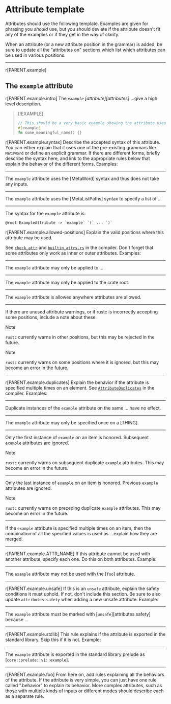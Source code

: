 # Attribute template

Attributes should use the following template. Examples are given for phrasing you *should* use, but you should deviate if the attribute doesn't fit any of the examples or if they get in the way of clarity.

When an attribute (or a new attribute position in the grammar) is added, be sure to update all the "attributes on" sections which list which attributes can be used in various positions.

----

<!-- template:attributes -->
r[PARENT.example]
## The `example` attribute

r[PARENT.example.intro]
The *`example` [attribute][attributes]* ...give a high level description.

> [!EXAMPLE]
> ```rust
> // This should be a very basic example showing the attribute used in some way.
> #[example]
> fn some_meaningful_name() {}
> ```

r[PARENT.example.syntax]
Describe the accepted syntax of this attribute. You can either explain that it uses one of the pre-existing grammars like `MetaWord` or define an explicit grammar. If there are different forms, briefly describe the syntax here, and link to the appropriate rules below that explain the behavior of the different forms. Examples:

----

The `example` attribute uses the [MetaWord] syntax and thus does not take any inputs.

----

The `example` attribute uses the [MetaListPaths] syntax to specify a list of ...

----

The syntax for the `example` attribute is:

```grammar,attributes
@root ExampleAttribute -> `example` `(` ... `)`
```

r[PARENT.example.allowed-positions]
Explain the valid positions where this attribute may be used.

See [`check_attr`](https://github.com/rust-lang/rust/blob/HEAD/compiler/rustc_passes/src/check_attr.rs) and [`builtin_attrs.rs`](https://github.com/rust-lang/rust/blob/HEAD/compiler/rustc_feature/src/builtin_attrs.rs) in the compiler. Don't forget that some attributes only work as inner or outer attributes. Examples:

----

The `example` attribute may only be applied to ...

----

The `example` attribute may only be applied to the crate root.

----

The `example` attribute is allowed anywhere attributes are allowed.

----

If there are unused attribute warnings, or if rustc is incorrectly accepting some positions, include a note about these.

> [!NOTE]
> `rustc` currently warns in other positions, but this may be rejected in the future.

> [!NOTE]
> `rustc` currently warns on some positions where it is ignored, but this may become an error in the future.

----

r[PARENT.example.duplicates]
Explain the behavior if the attribute is specified multiple times on an element. See [`AttributeDuplicates`](https://github.com/rust-lang/rust/blob/40d2563ea200f9327a8cb8b99a0fb82f75a7365c/compiler/rustc_feature/src/builtin_attrs.rs#L143) in the compiler. Examples:

----

Duplicate instances of the `example` attribute on the same ... have no effect.

----

The `example` attribute may only be specified once on a [THING].

----

Only the first instance of `example` on an item is honored. Subsequent `example` attributes are ignored.

> [!NOTE]
> `rustc` currently warns on subsequent duplicate `example` attributes. This may become an error in the future.

----

Only the last instance of `example` on an item is honored. Previous `example` attributes are ignored.

> [!NOTE]
> `rustc` currently warns on preceding duplicate `example` attributes. This may become an error in the future.

---

If the `example` attribute is specified multiple times on an item, then the combination of all the specified values is used as ...explain how they are merged.

----

r[PARENT.example.ATTR_NAME]
If this attribute cannot be used with another attribute, specify each one. Do this on both attributes. Example:

----

The `example` attribute may not be used with the [`foo`] attribute.

----

r[PARENT.example.unsafe]
If this is an `unsafe` attribute, explain the safety conditions it must uphold. If not, don't include this section. Be sure to also update `attributes.safety` when adding a new unsafe attribute. Example:

----

The `example` attribute must be marked with [`unsafe`][attributes.safety] because ...

----

r[PARENT.example.stdlib]
This rule explains if the attribute is exported in the standard library. Skip this if it is not. Example:

----

The `example` attribute is exported in the standard library prelude as [`core::prelude::v1::example`].

----

r[PARENT.example.foo]
From here on, add rules explaining all the behaviors of the attribute. If the attribute is very simple, you can just have one rule called ".behavior" to explain its behavior. More complex attributes, such as those with multiple kinds of inputs or different modes should describe each as a separate rule.
